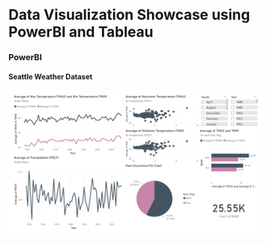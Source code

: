 # Data Visualization Showcase using PowerBI and Tableau

### PowerBI
#### Seattle Weather Dataset
<img title="Test" alt="Made with PowerBI Desktop, 14 Oct 2024" src="https://github.com/youronlydimwit/Data_ScienceUse_Cases/blob/main/DataViz/Seattle_Weather_Viz.png">
